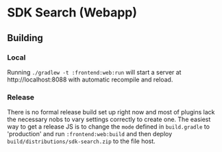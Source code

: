SDK Search (Webapp)
===================

Building
--------

### Local

Running `./gradlew -t :frontend:web:run` will start a server at http://localhost:8088 with
automatic recompile and reload.


### Release

There is no formal release build set up right now and most of plugins lack the necessary nobs to
vary settings correctly to create one. The easiest way to get a release JS is to change the `mode`
defined in `build.gradle` to 'production' and run `:frontend:web:build` and then deploy
`build/distributions/sdk-search.zip` to the file host.
